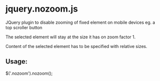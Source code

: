jquery.nozoom.js
================

JQuery plugin to disable zooming of fixed element on mobile devices eg. a top scroller button

The selected element will stay at the size it has on zoom factor 1.

Content of the selected element has to be specified with relative sizes.

Usage:
----------------
$('.nozoom').nozoom();

